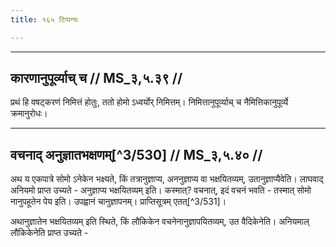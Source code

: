 ```yaml
---
title: १६५ टिप्पन्यः

---
```


[^3/529]: E2: 4,470; E4: 4,749; E6: 1,242

____________________________________________


## कारणानुपूर्व्याच् च // MS_३,५.३९ //

प्रथं हि वषट्करणं निमित्तं होतुः, ततो होमो ऽध्वर्योर् निमित्तम्। निमित्तानुपूर्व्याच् च नैमित्तिकानुपूर्व्ये क्रमानुरोधः।


____________________________________________


## वचनाद् अनुज्ञातभक्षणम्[^3/530] // MS_३,५.४० //

अथ य एकपात्रे सोमो ऽनेकेन भक्ष्यते, किं तत्रानुज्ञाप्य, अननुज्ञाप्य वा भक्षयितव्यम्, उतानुज्ञाप्यैवेति। लाघवाद् अनियमो प्राप्त उच्यते - अनुज्ञाप्य भक्षयितव्यम् इति। कस्मात्? वचनात्, इदं वचनं भवति - तस्मात् सोमो नानुपहूतेन पेय इति। उपह्वानं चानुज्ञापनम्। प्राप्तिसूत्रम् एतत्[^3/531]।

अथानुज्ञातेन भक्षयितव्यम् इति स्थिते, किं लौकिकेन वचनेनानुज्ञापयितव्यम्, उत वैदिकेनेति।
अनियमाल् लौकिकेनेति प्राप्त उच्यते -

